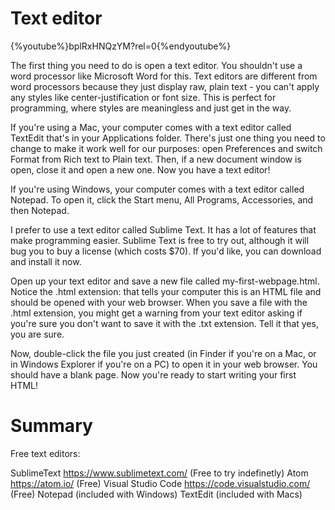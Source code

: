 # Text editor


{%youtube%}bplRxHNQzYM?rel=0{%endyoutube%}

The first thing you need to do is open a text editor. You shouldn't use a word processor like Microsoft Word for this. Text editors are different from word processors because they just display raw, plain text - you can't apply any styles like center-justification or font size. This is perfect for programming, where styles are meaningless and just get in the way.

If you're using a Mac, your computer comes with a text editor called TextEdit that's in your Applications folder. There's just one thing you need to change to make it work well for our purposes: open Preferences and switch Format from Rich text to Plain text. Then, if a new document window is open, close it and open a new one. Now you have a text editor!

If you're using Windows, your computer comes with a text editor called Notepad. To open it, click the Start menu, All Programs, Accessories, and then Notepad.

I prefer to use a text editor called Sublime Text. It has a lot of features that make programming easier. Sublime Text is free to try out, although it will bug you to buy a license (which costs $70). If you'd like, you can download and install it now.

Open up your text editor and save a new file called my-first-webpage.html. Notice the .html extension: that tells your computer this is an HTML file and should be opened with your web browser. When you save a file with the .html extension, you might get a warning from your text editor asking if you're sure you don't want to save it with the .txt extension. Tell it that yes, you are sure.

Now, double-click the file you just created (in Finder if you're on a Mac, or in Windows Explorer if you're on a PC) to open it in your web browser. You should have a blank page. Now you're ready to start writing your first HTML!


# Summary

Free text editors:

SublimeText https://www.sublimetext.com/ (Free to try indefinetly)
Atom https://atom.io/ (Free)
Visual Studio Code https://code.visualstudio.com/ (Free)
Notepad (included with Windows)
TextEdit (included with Macs)
